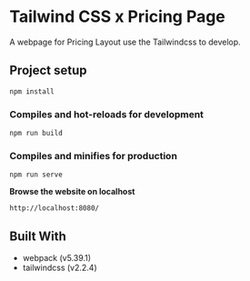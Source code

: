 # Tailwind CSS x Pricing Page
A webpage for Pricing Layout use the Tailwindcss to develop.

## Project setup
```
npm install
```

### Compiles and hot-reloads for development
```
npm run build
```

### Compiles and minifies for production
```
npm run serve
```

**Browse the website on localhost**
```
http://localhost:8080/
```

## Built With
* webpack (v5.39.1)
* tailwindcss (v2.2.4)
